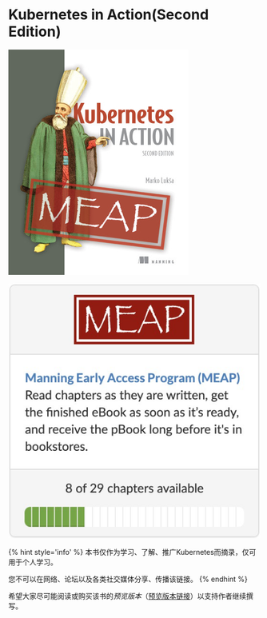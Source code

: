 # Kubernetes in Action(Second Edition)

![](images/Luksa-Kubernetes-2ed-MEAP-HI.png)

![](images/MEAP.jpg)

{% hint style='info' %}
本书仅作为学习、了解、推广Kubernetes而摘录，仅可用于个人学习。

您不可以在网络、论坛以及各类社交媒体分享、传播该链接。
{% endhint %}

希望大家尽可能阅读或购买该书的*预览版本*（[预览版本链接](https://www.manning.com/books/kubernetes-in-action-second-edition)）以支持作者继续撰写。
